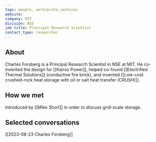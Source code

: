 ```yaml
---
tags: people, work/proto_ventures
website: 
company: MIT
division: NSE
job title: Principal Research Scientist
contact_type: researcher
---
```

## About
Charles Forsberg is a Principal Research Scientist in NSE at MIT. He co-invented the design for [[Kairos Power]], helped co-found [[Electrified Thermal Solutions]] (conductive fire brick), and invented [[Low-cost crushed-rock heat storage with oil or salt heat transfer (CRUSH)]].

## How we met
Introduced by [[Mike Short]] in order to discuss grid-scale storage.

## Selected conversations
[[2023-08-23 Charles Forsberg]]